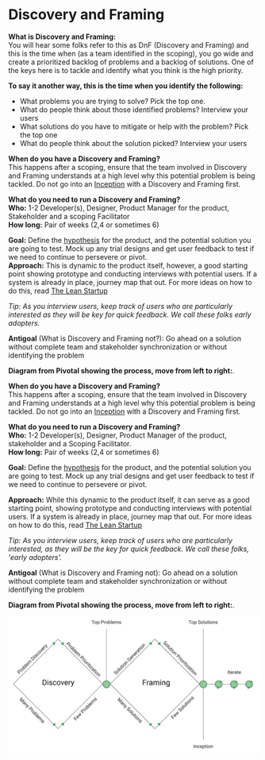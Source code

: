 # Discovery and Framing

**What is Discovery and Framing:**  
You will hear some folks refer to this as DnF \(Discovery and Framing\) and this is the time when \(as a team identified in the scoping\), you go wide and create a prioritized backlog of problems and a backlog of solutions. One of the keys here is to tackle and identify what you think is the high priority.   
  
**To say it another way, this is the time when you identify the following:**

* What problems you are trying to solve?  Pick the top one.
* What do people think about those identified problems? Interview your users
* What solutions do you have to mitigate or help with the problem? Pick the top one
* What do people think about the solution picked? Interview your users

**When do you have a Discovery and Framing?**  
This happens after a scoping, ensure that the team involved in Discovery and Framing understands at a high level why this potential problem is being tackled. Do not go into an [Inception](inception.md) with a Discovery and Framing first.   
  
**What do you need to run a Discovery and Framing?**  
**Who:** 1-2 Developer\(s\), Designer, Product Manager for the product, Stakeholder and a scoping Facilitator  
**How long:** Pair of weeks \(2,4 or sometimes 6\)  
  
**Goal:** Define the [hypothesis](hypothesis.md) for the product, and the potential solution you are going to test. Mock up any trial designs and get user feedback to test if we need to continue to persevere or pivot.  
**Approach:** This is dynamic to the product itself, however, a good starting point showing prototype and conducting interviews with potential users. If a system is already in place, journey map that out. For more ideas on how to do this, read [The Lean Startup](http://theleanstartup.com/book)  
  
_Tip: As you interview users, keep track of users who are particularly interested as they will be key for quick feedback. We call these folks early adopters._  
  
**Antigoal** \(What is Discovery and Framing not?\): Go ahead on a solution without complete team and stakeholder synchronization or without identifying the problem  
  
  
**Diagram from Pivotal showing the process, move from left to right:**.  

**When do you have a Discovery and Framing?**  
This happens after a scoping, ensure that the team involved in Discovery and Framing understands at a high level why this potential problem is being tackled. Do not go into an [Inception](inception.md) with a Discovery and Framing first.

**What do you need to run a Discovery and Framing?**  
**Who:** 1-2 Developer\(s\), Designer, Product Manager of the product, stakeholder and a Scoping Facilitator.  
**How long:** Pair of weeks \(2,4 or sometimes 6\)  
  
**Goal:** Define the [hypothesis](hypothesis.md) for the product, and the potential solution you are going to test. Mock up any trial designs and get user feedback to test if we need to continue to persevere or pivot.  
  
**Approach:** While this dynamic to the product itself,  it can serve as a good starting point, showing prototype and conducting interviews with potential users. If a system is already in place, journey map that out. For more ideas on how to do this, read [The Lean Startup](http://theleanstartup.com/book)  
  
_Tip: As you interview users, keep track of users who are particularly interested, as they will be the key for quick feedback. We call these folks, 'early adopters'._  
  
**Antigoal** \(What is Discovery and Framing not\): Go ahead on a solution without complete team and stakeholder synchronization or without identifying the problem  
  
  
**Diagram from Pivotal showing the process, move from left to right:**.  

![](../.gitbook/assets/discovery-and-framing-flow.png)

